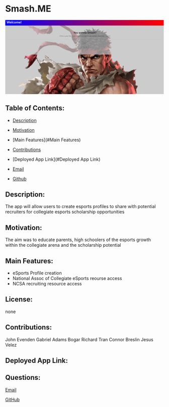 
  # Smash.ME

  ![Screenshot](Screenshot.png "My Screenshot")


  ## Table of Contents:

  * [Description](#Description)

  * [Motivation](#Motivation)

  * [Main Features](#Main Features)

  * [Contributions](#Contributions)

  * [Deployed App Link](#Deployed App Link)

  * [Email](#Questions)

  * [Github](#Questions)

  ## Description: 
  The app will allow users to create esports profiles to share with potential recruiters for collegiate esports scholarship opportunities

  ## Motivation: 
  The aim was to educate parents, high schoolers of the esports growth within the collegiate arena and the scholarship potential
  
  ## Main Features: 
  * eSports Profile creation
  * National Assoc of Collegiate eSports reourse access
  * NCSA recruiting resource access
  

  ## License:
  none 
  

  ## Contributions: 
  John Evenden
  Gabriel Adams Bogar
  Richard Tran
  Connor Breslin
  Jesus Velez

  ## Deployed App Link: 
  

  ## Questions:

  [Email](mailto:gabeab34@gmail.com)

  [GitHub](https://github.com/gabeab34)

